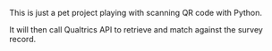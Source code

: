 
This is just a pet project playing with scanning QR code with Python.

It will then call Qualtrics API to retrieve and match against the survey record.